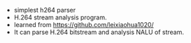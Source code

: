 * simplest h264 parser
* H.264 stream analysis program. 
* learned from https://github.com/leixiaohua1020/
* It can parse H.264 bitstream and analysis NALU of stream.
